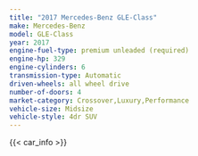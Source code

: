 ```yaml
---
title: "2017 Mercedes-Benz GLE-Class"
make: Mercedes-Benz
model: GLE-Class
year: 2017
engine-fuel-type: premium unleaded (required)
engine-hp: 329
engine-cylinders: 6
transmission-type: Automatic
driven-wheels: all wheel drive
number-of-doors: 4
market-category: Crossover,Luxury,Performance
vehicle-size: Midsize
vehicle-style: 4dr SUV
---
```


{{< car_info >}}
